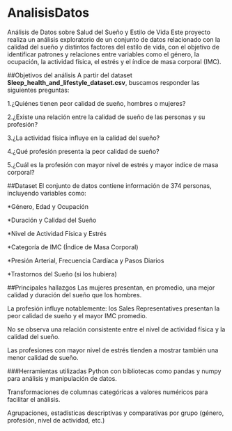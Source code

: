 # AnalisisDatos
Análisis de Datos sobre Salud del Sueño y Estilo de Vida
Este proyecto realiza un análisis exploratorio de un conjunto de datos relacionado con la calidad del sueño y distintos factores del estilo de vida, con el objetivo de identificar patrones y relaciones entre variables como el género, la ocupación, la actividad física, el estrés y el índice de masa corporal (IMC).

##Objetivos del análisis
A partir del dataset **Sleep_health_and_lifestyle_dataset.csv**, buscamos responder las siguientes preguntas:

1.¿Quiénes tienen peor calidad de sueño, hombres o mujeres?

2.¿Existe una relación entre la calidad de sueño de las personas y su profesión?

3.¿La actividad física influye en la calidad del sueño?

4.¿Qué profesión presenta la peor calidad de sueño?

5.¿Cuál es la profesión con mayor nivel de estrés y mayor índice de masa corporal?

##Dataset
El conjunto de datos contiene información de 374 personas, incluyendo variables como:

*Género, Edad y Ocupación

*Duración y Calidad del Sueño

*Nivel de Actividad Física y Estrés

*Categoría de IMC (Índice de Masa Corporal)

*Presión Arterial, Frecuencia Cardíaca y Pasos Diarios

*Trastornos del Sueño (si los hubiera)

##Principales hallazgos
Las mujeres presentan, en promedio, una mejor calidad y duración del sueño que los hombres.

La profesión influye notablemente: los Sales Representatives presentan la peor calidad de sueño y el mayor IMC promedio.

No se observa una relación consistente entre el nivel de actividad física y la calidad del sueño.

Las profesiones con mayor nivel de estrés tienden a mostrar también una menor calidad de sueño.

###Herramientas utilizadas
Python con bibliotecas como pandas y numpy para análisis y manipulación de datos.

Transformaciones de columnas categóricas a valores numéricos para facilitar el análisis.

Agrupaciones, estadísticas descriptivas y comparativas por grupo (género, profesión, nivel de actividad, etc.)
